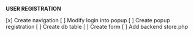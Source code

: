 **USER REGISTRATION**

[x] Create navigation
[ ] Modify login into popup
[ ] Create popup registration
[ ] Create db table
[ ] Create form
[ ] Add backend store.php
